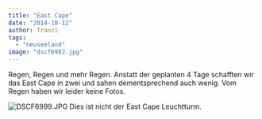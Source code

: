 ```yaml
---
title: "East Cape"
date: "2014-10-12"
author: franzi
tags: 
  - "neuseeland"
image: "dscf6982.jpg"
---
```


Regen, Regen und mehr Regen. Anstatt der geplanten 4 Tage schafften wir das East Cape in zwei und sahen dementsprechend auch wenig. Vom Regen haben wir leider keine Fotos.

![DSCF6999.JPG](images/dscf6999.jpg) Dies ist nicht der East Cape Leuchtturm.
